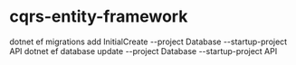 # cqrs-entity-framework
dotnet ef migrations add InitialCreate --project Database --startup-project API
dotnet ef database update --project Database --startup-project API
